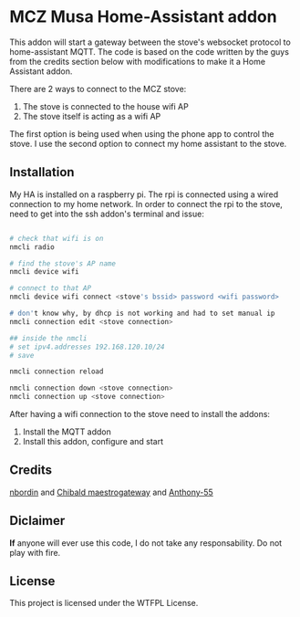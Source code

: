 # MCZ Musa Home-Assistant addon

This addon will start a gateway between the stove's websocket protocol to home-assistant MQTT.
The code is based on the code written by the guys from the credits section below with modifications to make it a Home Assistant addon.

There are 2 ways to connect to the MCZ stove:
1. The stove is connected to the house wifi AP
2. The stove itself is acting as a wifi AP

The first option is being used when using the phone app to control the stove.
I use the second option to connect my home assistant to the stove.

## Installation

My HA is installed on a raspberry pi. The rpi is connected using a wired connection to my home network. In order to connect the rpi to the stove, need to get into 
the ssh addon's terminal and issue:

```bash

# check that wifi is on
nmcli radio

# find the stove's AP name
nmcli device wifi

# connect to that AP
nmcli device wifi connect <stove's bssid> password <wifi password>

# don't know why, by dhcp is not working and had to set manual ip
nmcli connection edit <stove connection>

## inside the nmcli
# set ipv4.addresses 192.168.120.10/24
# save

nmcli connection reload

nmcli connection down <stove connection>
nmcli connection up <stove connection>
```

After having a wifi connection to the stove need to install the addons:
1. Install the MQTT addon
2. Install this addon, configure and start

## Credits

[nbordin](https://github.com/nbordin/mcz_musa) and [Chibald maestrogateway](https://github.com/Chibald/maestrogateway) and [Anthony-55](https://github.com/Anthony-55/maestro)


## Diclaimer

**If** anyone will ever use this code, I do not take any responsability. Do not play with fire.


## License

This project is licensed under the WTFPL License.
